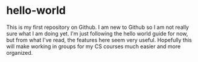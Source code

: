 # hello-world
This is my first repository on Github.
I am new to Github so I am not really sure what I am doing yet.
I'm just following the hello world guide for now, but from what I've read, the features here seem very useful.
Hopefully this will make working in groups for my CS courses much easier and more organized.
